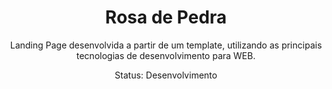 <h1 align="center">
Rosa de Pedra
</h1>
<p align="center">
Landing Page desenvolvida a partir de um template, utilizando as principais tecnologias de desenvolvimento para WEB.
</p>
<p align="center">
Status: Desenvolvimento
</p>